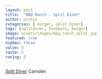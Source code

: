 ```yaml
---
layout: post
title:  "BBQ Ranch - Split Diner"
author: archie
categories: [ burger, split diner]
tags: [splitdiner, foodporn, burger]
image: assets/images/bbq_ranch_split.jpg
featured: true
hidden: false
value: 5
taste: 5
rating: 5
---
```


[Split Diner](https://splitdiner-camden.com.au/) Camden